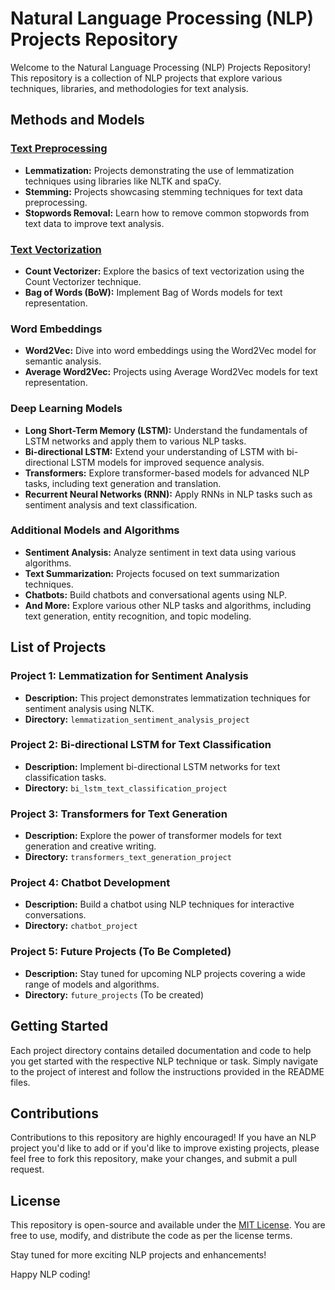 # Natural Language Processing (NLP) Projects Repository

Welcome to the Natural Language Processing (NLP) Projects Repository! This repository is a collection of NLP projects that explore various techniques, libraries, and methodologies for text analysis.

## Methods and Models

### [Text Preprocessing](https://github.com/chethanhn29/NLP_Projects/tree/main/Text_preprocessing)

- **Lemmatization:** Projects demonstrating the use of lemmatization techniques using libraries like NLTK and spaCy.
- **Stemming:** Projects showcasing stemming techniques for text data preprocessing.
- **Stopwords Removal:** Learn how to remove common stopwords from text data to improve text analysis.

### [Text Vectorization](https://github.com/chethanhn29/NLP_Projects/tree/main/Text_to_vectors_Techniques)

- **Count Vectorizer:** Explore the basics of text vectorization using the Count Vectorizer technique.
- **Bag of Words (BoW):** Implement Bag of Words models for text representation.

### Word Embeddings

- **Word2Vec:** Dive into word embeddings using the Word2Vec model for semantic analysis.
- **Average Word2Vec:** Projects using Average Word2Vec models for text representation.

### Deep Learning Models

- **Long Short-Term Memory (LSTM):** Understand the fundamentals of LSTM networks and apply them to various NLP tasks.
- **Bi-directional LSTM:** Extend your understanding of LSTM with bi-directional LSTM models for improved sequence analysis.
- **Transformers:** Explore transformer-based models for advanced NLP tasks, including text generation and translation.
- **Recurrent Neural Networks (RNN):** Apply RNNs in NLP tasks such as sentiment analysis and text classification.

### Additional Models and Algorithms

- **Sentiment Analysis:** Analyze sentiment in text data using various algorithms.
- **Text Summarization:** Projects focused on text summarization techniques.
- **Chatbots:** Build chatbots and conversational agents using NLP.
- **And More:** Explore various other NLP tasks and algorithms, including text generation, entity recognition, and topic modeling.

## List of Projects

### Project 1: Lemmatization for Sentiment Analysis

- **Description:** This project demonstrates lemmatization techniques for sentiment analysis using NLTK.
- **Directory:** `lemmatization_sentiment_analysis_project`

### Project 2: Bi-directional LSTM for Text Classification

- **Description:** Implement bi-directional LSTM networks for text classification tasks.
- **Directory:** `bi_lstm_text_classification_project`

### Project 3: Transformers for Text Generation

- **Description:** Explore the power of transformer models for text generation and creative writing.
- **Directory:** `transformers_text_generation_project`

### Project 4: Chatbot Development

- **Description:** Build a chatbot using NLP techniques for interactive conversations.
- **Directory:** `chatbot_project`

### Project 5: Future Projects (To Be Completed)

- **Description:** Stay tuned for upcoming NLP projects covering a wide range of models and algorithms.
- **Directory:** `future_projects` (To be created)

## Getting Started

Each project directory contains detailed documentation and code to help you get started with the respective NLP technique or task. Simply navigate to the project of interest and follow the instructions provided in the README files.

## Contributions

Contributions to this repository are highly encouraged! If you have an NLP project you'd like to add or if you'd like to improve existing projects, please feel free to fork this repository, make your changes, and submit a pull request.

## License

This repository is open-source and available under the [MIT License](LICENSE). You are free to use, modify, and distribute the code as per the license terms.

Stay tuned for more exciting NLP projects and enhancements!

Happy NLP coding!

